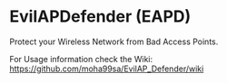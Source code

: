 # EvilAPDefender (EAPD)
Protect your Wireless Network from Bad Access Points.

For Usage information check the Wiki:
https://github.com/moha99sa/EvilAP_Defender/wiki
